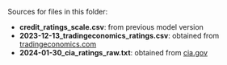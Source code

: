 Sources for files in this folder:

* **credit_ratings_scale.csv**: from previous model version
* **2023-12-13_tradingeconomics_ratings.csv**: obtained from [tradingeconomics.com](https://tradingeconomics.com/country-list/rating)
* **2024-01-30_cia_ratings_raw.txt**: obtained from [cia.gov](https://www.cia.gov/the-world-factbook/field/credit-ratings/)